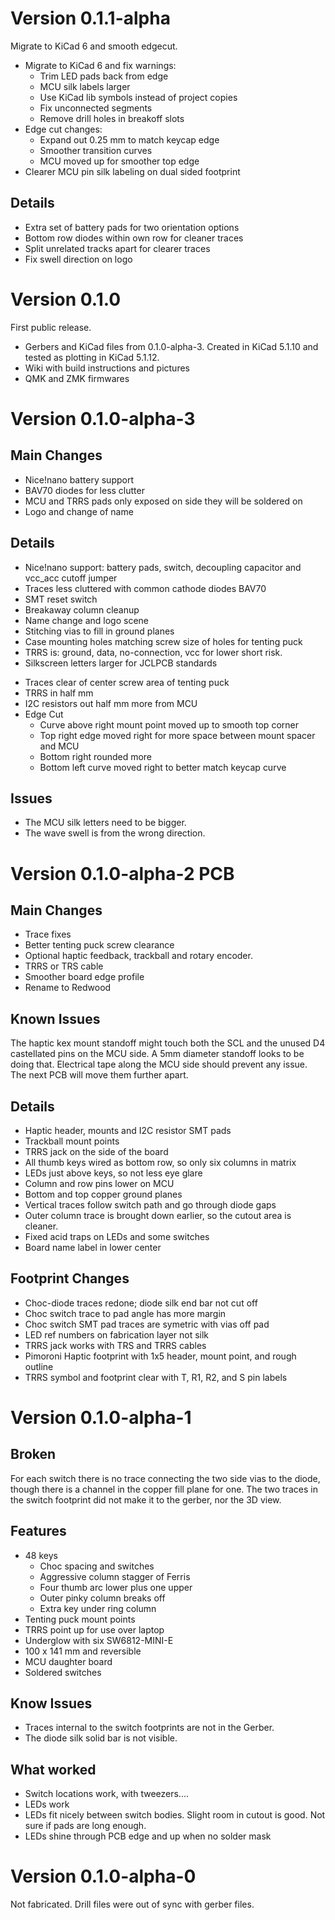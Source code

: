 # Version 0.1.1-alpha

Migrate to KiCad 6 and smooth edgecut.

- Migrate to KiCad 6 and fix warnings:
    - Trim LED pads back from edge
    - MCU silk labels larger
    - Use KiCad lib symbols instead of project copies
    - Fix unconnected segments
    - Remove drill holes in breakoff slots
- Edge cut changes:
    - Expand out 0.25 mm to match keycap edge
    - Smoother transition curves
    - MCU moved up for smoother top edge
- Clearer MCU pin silk labeling on dual sided footprint

## Details
- Extra set of battery pads for two orientation options
- Bottom row diodes within own row for cleaner traces
- Split unrelated tracks apart for clearer traces
- Fix swell direction on logo


# Version 0.1.0

First public release.

- Gerbers and KiCad files from 0.1.0-alpha-3.
  Created in KiCad 5.1.10 and tested as plotting in KiCad 5.1.12.
- Wiki with build instructions and pictures
- QMK and ZMK firmwares

# Version 0.1.0-alpha-3

## Main Changes

- Nice!nano battery support
- BAV70 diodes for less clutter
- MCU and TRRS pads only exposed on side they will be soldered on
- Logo and change of name

## Details

- Nice!nano support: battery pads, switch, decoupling capacitor and vcc_acc cutoff jumper
- Traces less cluttered with common cathode diodes BAV70
- SMT reset switch
- Breakaway column cleanup
- Name change and logo scene
- Stitching vias to fill in ground planes
- Case mounting holes matching screw size of holes for tenting puck
- TRRS is: ground, data, no-connection, vcc for lower short risk.
- Silkscreen letters larger for JCLPCB standards
+ Traces clear of center screw area of tenting puck
+ TRRS in half mm
+ I2C resistors out half mm more from MCU
+ Edge Cut
    + Curve above right mount point moved up to smooth top corner
    + Top right edge moved right for more space between mount spacer and MCU
    + Bottom right rounded more
    + Bottom left curve moved right to better match keycap curve

## Issues

- The MCU silk letters need to be bigger.
- The wave swell is from the wrong direction.

# Version 0.1.0-alpha-2 PCB

## Main Changes

- Trace fixes
- Better tenting puck screw clearance
- Optional haptic feedback, trackball and rotary encoder.
- TRRS or TRS cable
- Smoother board edge profile
- Rename to Redwood

## Known Issues

The haptic kex mount standoff might touch both the SCL and the unused D4 castellated pins on the MCU side. A 5mm diameter standoff looks to be doing that. Electrical tape along the MCU side should prevent any issue. The next PCB will move them further apart.

## Details

- Haptic header, mounts and I2C resistor SMT pads
- Trackball mount points
- TRRS jack on the side of the board
- All thumb keys wired as bottom row, so only six columns in matrix
- LEDs just above keys, so not less eye glare
- Column and row pins lower on MCU
- Bottom and top copper ground planes
- Vertical traces follow switch path and go through diode gaps
- Outer column trace is brought down earlier, so the cutout area is cleaner.
- Fixed acid traps on LEDs and some switches
- Board name label in lower center

## Footprint Changes
- Choc-diode traces redone; diode silk end bar not cut off
- Choc switch trace to pad angle has more margin
- Choc switch SMT pad traces are symetric with vias off pad
- LED ref numbers on fabrication layer not silk
- TRRS jack works with TRS and TRRS cables
- Pimoroni Haptic footprint with 1x5 header, mount point, and rough outline
- TRRS symbol and footprint clear with T, R1, R2, and S pin labels


# Version 0.1.0-alpha-1

## Broken

For each switch there is no trace connecting the two side vias to the diode, though there is a channel in the copper fill plane for one. The two traces in the switch footprint did not make it to the gerber, nor the 3D view.

## Features

- 48 keys
	- Choc spacing and switches
	- Aggressive column stagger of Ferris
	- Four thumb arc lower plus one upper
	- Outer pinky column breaks off
	- Extra key under ring column
- Tenting puck mount points
- TRRS point up for use over laptop
- Underglow with six SW6812-MINI-E
- 100 x 141 mm and reversible
- MCU daughter board
- Soldered switches

## Know Issues

- Traces internal to the switch footprints are not in the Gerber.
- The diode silk solid bar is not visible.

## What worked

- Switch locations work, with tweezers....
- LEDs work
- LEDs fit nicely between switch bodies. Slight room in cutout is good. Not sure if pads are long enough.
- LEDs shine through PCB edge and up when no solder mask


# Version 0.1.0-alpha-0

Not fabricated. Drill files were out of sync with gerber files.
